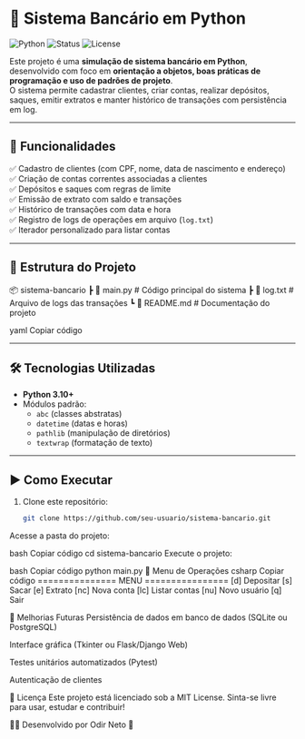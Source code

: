 # 🏦 Sistema Bancário em Python

![Python](https://img.shields.io/badge/Python-3.10%2B-blue)
![Status](https://img.shields.io/badge/Status-Em%20Desenvolvimento-yellow)
![License](https://img.shields.io/badge/License-MIT-green)

Este projeto é uma **simulação de sistema bancário em Python**, desenvolvido com foco em **orientação a objetos, boas práticas de programação e uso de padrões de projeto**.  
O sistema permite cadastrar clientes, criar contas, realizar depósitos, saques, emitir extratos e manter histórico de transações com persistência em log.


---


## 🚀 Funcionalidades

✅ Cadastro de clientes (com CPF, nome, data de nascimento e endereço)  
✅ Criação de contas correntes associadas a clientes  
✅ Depósitos e saques com regras de limite  
✅ Emissão de extrato com saldo e transações  
✅ Histórico de transações com data e hora  
✅ Registro de logs de operações em arquivo (`log.txt`)  
✅ Iterador personalizado para listar contas  


---


## 📂 Estrutura do Projeto

📦 sistema-bancario
┣ 📜 main.py # Código principal do sistema
┣ 📜 log.txt # Arquivo de logs das transações
┗ 📜 README.md # Documentação do projeto

yaml
Copiar código


---


## 🛠️ Tecnologias Utilizadas

- **Python 3.10+**
- Módulos padrão:
  - `abc` (classes abstratas)
  - `datetime` (datas e horas)
  - `pathlib` (manipulação de diretórios)
  - `textwrap` (formatação de texto)


---


## ▶️ Como Executar

1. Clone este repositório:
   ```bash
   git clone https://github.com/seu-usuario/sistema-bancario.git
Acesse a pasta do projeto:

bash
Copiar código
cd sistema-bancario
Execute o projeto:

bash
Copiar código
python main.py
📖 Menu de Operações
csharp
Copiar código
=============== MENU ================
[d] Depositar
[s] Sacar
[e] Extrato
[nc] Nova conta
[lc] Listar contas
[nu] Novo usuário
[q] Sair





🔮 Melhorias Futuras
 Persistência de dados em banco de dados (SQLite ou PostgreSQL)

 Interface gráfica (Tkinter ou Flask/Django Web)

 Testes unitários automatizados (Pytest)

 Autenticação de clientes





📜 Licença
Este projeto está licenciado sob a MIT License.
Sinta-se livre para usar, estudar e contribuir!





👨‍💻 Desenvolvido por Odir Neto 🚀